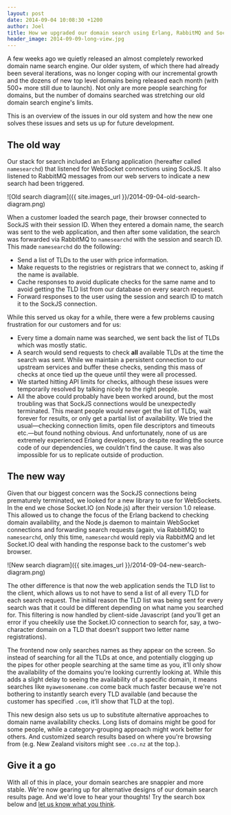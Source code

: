 ```yaml
---
layout: post
date: 2014-09-04 10:08:30 +1200
author: Joel
title: How we upgraded our domain search using Erlang, RabbitMQ and Socket.IO
header_image: 2014-09-09-long-view.jpg
---
```


A few weeks ago we quietly released an almost completely reworked domain name search engine. Our older system, of which there had already been several iterations, was no longer coping with our incremental growth and the dozens of new top level domains being released each month (with 500+ more still due to launch). Not only are more people searching for domains, but the number of domains searched was stretching our old domain search engine's limits.

This is an overview of the issues in our old system and how the new one solves these issues and sets us up for future development.


## The old way

Our stack for search included an Erlang application (hereafter called `namesearchd`) that listened for WebSocket connections using SockJS. It also listened to RabbitMQ messages from our web servers to indicate a new search had been triggered.

![Old search diagram]({{ site.images_url }}/2014-09-04-old-search-diagram.png)

When a customer loaded the search page, their browser connected to SockJS with their session ID. When they entered a domain name, the search was sent to the web application, and then after some validation, the search was forwarded via RabbitMQ to `namesearchd` with the session and search ID. This made `namesearchd` do the following:

- Send a list of TLDs to the user with price information.
- Make requests to the registries or registrars that we connect to, asking if the name is available.
- Cache responses to avoid duplicate checks for the same name and to avoid getting the TLD list from our database on every search request.
- Forward responses to the user using the session and search ID to match it to the SockJS connection.

While this served us okay for a while, there were a few problems causing frustration for our customers and for us:

- Every time a domain name was searched, we sent back the list of TLDs which was mostly static.
- A search would send requests to check **all** available TLDs at the time the search was sent. While we maintain a persistent connection to our upstream services and buffer these checks, sending this mass of checks at once tied up the queue until they were all processed.
- We started hitting API limits for checks, although these issues were temporarily resolved by talking nicely to the right people.
- All the above could probably have been worked around, but the most troubling was that SockJS connections would be unexpectedly terminated. This meant people would never get the list of TLDs, wait forever for results, or only get a partial list of availability. We tried the usual—checking connection limits, open file descriptors and timeouts etc.—but found nothing obvious. And unfortunately, none of us are extremely experienced Erlang developers, so despite reading the source code of our dependencies, we couldn't find the cause. It was also impossible for us to replicate outside of production.


## The new way

Given that our biggest concern was the SockJS connections being prematurely terminated, we looked for a new library to use for WebSockets. In the end we chose Socket.IO (on Node.js) after their version 1.0 release. This allowed us to change the focus of the Erlang backend to checking domain availability, and the Node.js daemon to maintain WebSocket connections and forwarding search requests (again, via RabbitMQ) to `namesearchd`, only this time, `namesearchd` would reply via RabbitMQ and let Socket.IO deal with handing the response back to the customer's web browser.

![New search diagram]({{ site.images_url }}/2014-09-04-new-search-diagram.png)

The other difference is that now the web application sends the TLD list to the client, which allows us to not have to send a list of all every TLD for each search request. The initial reason the TLD list was being sent for every search was that it could be different depending on what name you searched for. This filtering is now handled by client-side Javascript (and you’ll get an error if you cheekily use the Socket.IO connection to search for, say, a two-character domain on a TLD that doesn’t support two letter name registrations).

The frontend now only searches names as they appear on the screen. So instead of searching for all the TLDs at once, and potentially clogging up the pipes for other people searching at the same time as you, it’ll only show the availability of the domains you’re looking currently looking at. While this adds a slight delay to seeing the availability of a specific domain, it means searches like `myawesomename.com` come back much faster because we're not bothering to instantly search every TLD available (and because the customer has specified `.com`, it’ll show that TLD at the top).

This new design also sets us up to substitute alternative approaches to domain name availability checks. Long lists of domains might be good for some people, while a category-grouping approach might work better for others. And customized search results based on where you're browsing from (e.g. New Zealand visitors might see `.co.nz` at the top.).


## Give it a go

With all of this in place, your domain searches are snappier and more stable. We're now gearing up for alternative designs of our domain search results page. And we'd love to hear your thoughts! Try the search box below and [let us know what you think](https://iwantmyname.com/support).